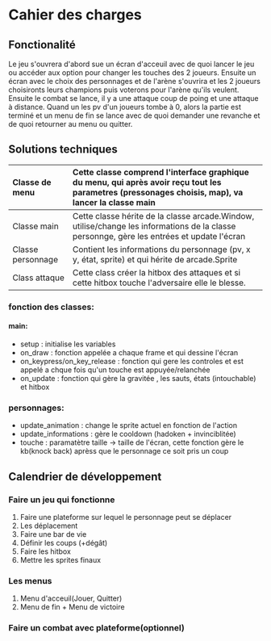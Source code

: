 # Cahier des charges

## Fonctionalité
Le jeu s'ouvrera d'abord sue un écran d'acceuil avec de quoi lancer le jeu ou accéder aux option pour changer les touches des 2 joueurs. Ensuite un écran avec le choix des personnages et de l'arène s'ouvrira et les 2 joueurs choisironts leurs champions puis voterons pour l'arène qu'ils veulent. Ensuite le combat se lance, il y a une attaque coup de poing et une attaque à distance. Quand un les pv d'un joueurs tombe à 0, alors la partie est terminé et un menu de fin se lance avec de quoi demander une revanche et de quoi retourner au menu ou quitter.






## Solutions techniques

|Classe de menu| Cette classe comprend l'interface graphique du menu, qui après avoir reçu tout les parametres (pressonages choisis, map), va lancer la classe main |
|:----|:------|
|Classe main| Cette classe hérite de la classe arcade.Window, utilise/change les informations de la classe personnge, gère les entrées et update l'écran |
|Classe personnage| Contient les informations du personnage (pv, x y, état, sprite) et qui hérite de arcade.Sprite |
|Class attaque | Cette class créer la hitbox des attaques et si cette hitbox touche l'adversaire elle le blesse.

### fonction des classes:  

#### main:  
- setup : initialise les variables  
- on_draw : fonction appelée a chaque frame et qui dessine l'écran  
- on_keypress/on_key_release : fonction qui gere les controles et est appelé a chque fois qu'un touche est appuyée/relanchée  
- on_update : fonction qui gère la gravitée , les sauts, états (intouchable) et hitbox

### personnages:

- update_animation : change le sprite actuel en fonction de l'action
- update_informations : gère le cooldown (hadoken + invinciblitée)
- touche : paramatètre taille -> taille de l'écran, cette fonction gère le kb(knock back) aprèss que le personnage ce soit pris un coup







## Calendrier de développement

### Faire un jeu qui fonctionne
1. Faire une plateforme sur lequel le personnage peut se déplacer
2. Les déplacement
3. Faire une bar de vie
4. Définir les coups (+dégât)
5. Faire les hitbox
6. Mettre les sprites finaux



### Les menus
1. Menu d'acceuil(Jouer, Quitter)
2. Menu de fin + Menu de victoire



### Faire un combat avec plateforme(optionnel)
